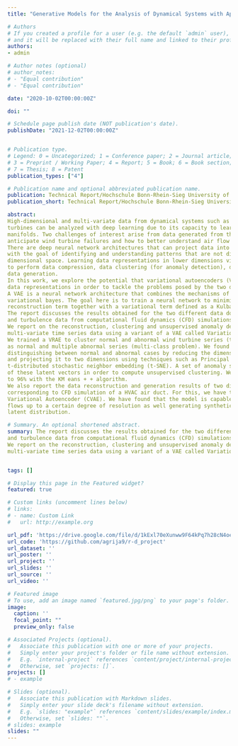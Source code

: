 ```yaml
---
title: "Generative Models for the Analysis of Dynamical Systems with Applications"

# Authors
# If you created a profile for a user (e.g. the default `admin` user), write the username (folder name) here 
# and it will be replaced with their full name and linked to their profile.
authors:
- admin

# Author notes (optional)
# author_notes:
# - "Equal contribution"
# - "Equal contribution"

date: "2020-10-02T00:00:00Z"

doi: ""

# Schedule page publish date (NOT publication's date).
publishDate: "2021-12-02T00:00:00Z"


# Publication type.
# Legend: 0 = Uncategorized; 1 = Conference paper; 2 = Journal article;
# 3 = Preprint / Working Paper; 4 = Report; 5 = Book; 6 = Book section;
# 7 = Thesis; 8 = Patent
publication_types: ["4"]

# Publication name and optional abbreviated publication name.
publication: Technical Report/Hochschule Bonn-Rhein-Sieg University of Applied Sciences, Department of Computer Science
publication_short: Technical Report/Hochschule Bonn-Rhein-Sieg University of Applied Sciences, Department of Computer Science

abstract: 
High-dimensional and multi-variate data from dynamical systems such as turbulent flows and wind
turbines can be analyzed with deep learning due to its capacity to learn representations in lower-dimensional
manifolds. Two challenges of interest arise from data generated from these systems, namely, how to
anticipate wind turbine failures and how to better understand air flow through car ventilation systems.
There are deep neural network architectures that can project data into a lower-dimensional space
with the goal of identifying and understanding patterns that are not distinguishable in the original
dimensional space. Learning data representations in lower dimensions via non-linear mappings allows one
to perform data compression, data clustering (for anomaly detection), data reconstruction and synthetic
data generation.
In this work, we explore the potential that variational autoencoders (VAE) have to learn low-dimensional
data representations in order to tackle the problems posed by the two dynamical systems mentioned above.
A VAE is a neural network architecture that combines the mechanisms of the standard autoencoder and
variational bayes. The goal here is to train a neural network to minimize a loss function defined by a
reconstruction term together with a variational term defined as a Kulback-Leibler (KL) divergence.
The report discusses the results obtained for the two different data domains$:$ wind turbine time series
and turbulence data from computational fluid dynamics (CFD) simulations.
We report on the reconstruction, clustering and unsupervised anomaly detection of wind turbine
multi-variate time series data using a variant of a VAE called Variational Recurrent Autoencoder (VRAE).
We trained a VRAE to cluster normal and abnormal wind turbine series (two class problem) as well
as normal and multiple abnormal series (multi-class problem). We found that the model is capable of
distinguishing between normal and abnormal cases by reducing the dimensionality of the input data
and projecting it to two dimensions using techniques such as Principal Component Analysis (PCA) and
t-distributed stochastic neighbor embedding (t-SNE). A set of anomaly scoring methods is applied on top
of these latent vectors in order to compute unsupervised clustering. We have achieved an accuracy of up
to 96% with the KM eans + + algorithm.
We also report the data reconstruction and generation results of two dimensional turbulence slices
corresponding to CFD simulation of a HVAC air duct. For this, we have trained a Convolutional
Variational Autoencoder (CVAE). We have found that the model is capable of reconstructing laminar
flows up to a certain degree of resolution as well generating synthetic turbulence data from the learned
latent distribution.

# Summary. An optional shortened abstract.
summary: The report discusses the results obtained for the two different data domains$:$ wind turbine time series
and turbulence data from computational fluid dynamics (CFD) simulations.
We report on the reconstruction, clustering and unsupervised anomaly detection of wind turbine
multi-variate time series data using a variant of a VAE called Variational Recurrent Autoencoder (VRAE).


tags: []

# Display this page in the Featured widget?
featured: true

# Custom links (uncomment lines below)
# links:
# - name: Custom Link
#   url: http://example.org

url_pdf: 'https://drive.google.com/file/d/1kExl70eXunww9F64kPq7h28cN4oee007/view?usp=sharing'
url_code: 'https://github.com/agrija9/r-d_project'
url_dataset: ''
url_poster: ''
url_project: ''
url_slides: ''
url_source: ''
url_video: ''

# Featured image
# To use, add an image named `featured.jpg/png` to your page's folder. 
image:
  caption: ''
  focal_point: ""
  preview_only: false

# Associated Projects (optional).
#   Associate this publication with one or more of your projects.
#   Simply enter your project's folder or file name without extension.
#   E.g. `internal-project` references `content/project/internal-project/index.md`.
#   Otherwise, set `projects: []`.
projects: []
# - example

# Slides (optional).
#   Associate this publication with Markdown slides.
#   Simply enter your slide deck's filename without extension.
#   E.g. `slides: "example"` references `content/slides/example/index.md`.
#   Otherwise, set `slides: ""`.
# slides: example
slides: ""
---
```

